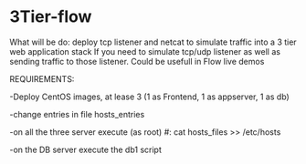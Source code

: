 # 3Tier-flow
What will be do:
deploy tcp listener and netcat to simulate traffic into a 3 tier web application stack
If you need to simulate tcp/udp listener as well as sending traffic to those listener. Could be usefull in Flow live demos

REQUIREMENTS:

-Deploy CentOS images, at lease 3 (1 as Frontend, 1 as appserver, 1 as db)

-change entries in file hosts_entries

-on all the three server execute (as root) #: cat hosts_files >> /etc/hosts

-on the DB server execute the db1 script
